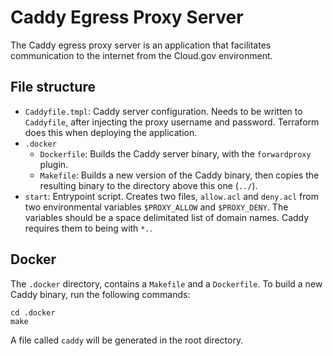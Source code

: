 # Caddy Egress Proxy Server

The Caddy egress proxy server is an application that facilitates communication to the internet from the Cloud.gov environment.

## File structure

- `Caddyfile.tmpl`: Caddy server configuration. Needs to be written to `Caddyfile`, after injecting the proxy username and password. Terraform does this when deploying the application.
- `.docker`
    - `Dockerfile`: Builds the Caddy server binary, with the `forwardproxy` plugin.
    - `Makefile`: Builds a new version of the Caddy binary, then copies the resulting binary to the directory above this one (`../`).
- `start`: Entrypoint script. Creates two files, `allow.acl` and `deny.acl` from two environmental variables `$PROXY_ALLOW` and `$PROXY_DENY`. The variables should be a space delimitated list of domain names. Caddy requires them to being with `*.`.

## Docker

The `.docker` directory, contains a `Makefile` and a `Dockerfile`. To build a new Caddy binary, run the following commands:

```
cd .docker
make
```

A file called `caddy` will be generated in the root directory.